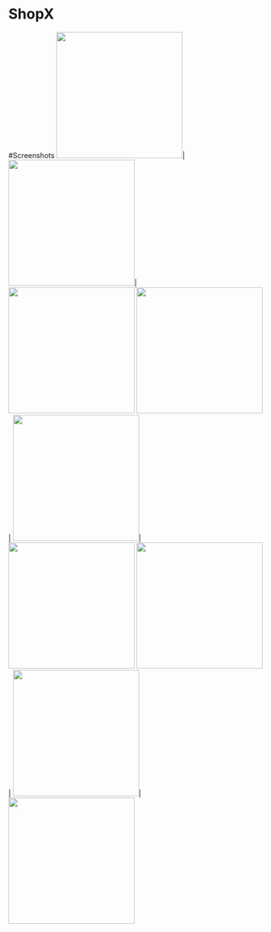 # ShopX

#Screenshots
<img src="https://user-images.githubusercontent.com/30687866/121540024-6c44e100-ca06-11eb-84d4-95f636f11011.png" width="250">|
<img src="https://user-images.githubusercontent.com/30687866/121540040-6f3fd180-ca06-11eb-8c19-83586832bddd.png" width="250">|
<img src="https://user-images.githubusercontent.com/30687866/121540053-71a22b80-ca06-11eb-986c-3685263c5557.png" width="250">
<img src="https://user-images.githubusercontent.com/30687866/121540384-ba59e480-ca06-11eb-9a49-0239769cb634.png" width="250">|
<img src="https://user-images.githubusercontent.com/30687866/121540335-b1691300-ca06-11eb-9e37-1ffe22fb3d03.png" width="250">|
<img src="https://user-images.githubusercontent.com/30687866/121540356-b4640380-ca06-11eb-8ba8-a9a7d791fa5a.png" width="250">
<img src="https://user-images.githubusercontent.com/30687866/121540615-eb3a1980-ca06-11eb-9cd0-4f13b8669a19.png" width="250">|
<img src="https://user-images.githubusercontent.com/30687866/121540624-ec6b4680-ca06-11eb-9f11-aa519a9df35a.png" width="250">|
<img src="https://user-images.githubusercontent.com/30687866/121540634-ee350a00-ca06-11eb-8847-25f34e8b4724.png" width="250">
